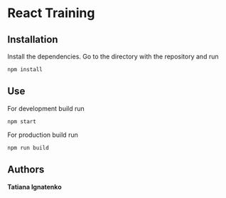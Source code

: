 # React Training


## Installation

Install the dependencies.
Go to the directory with the repository and run

```
npm install
```


## Use
For development build run

```
npm start
```

For production build run

```
npm run build
```

## Authors

**Tatiana Ignatenko**
